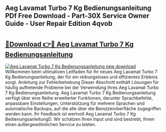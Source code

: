 ## Aeg Lavamat Turbo 7 Kg Bedienungsanleitung PDf Free Download - Part-30X Service Owner Guide - User Repair Edition 4qvob

# <h2><a href="http://df002n.blite.top/?on=Aeg+Lavamat+Turbo+7+Kg+Bedienungsanleitung">🔗Download 👉🔴 Aeg Lavamat Turbo 7 Kg Bedienungsanleitung</a></h2>

[![Aeg Lavamat Turbo 7 Kg Bedienungsanleitung new download](https://i.imgur.com/lujVjoI.png)](http://df002n.blite.top/?on=Aeg+Lavamat+Turbo+7+Kg+Bedienungsanleitung)
Willkommen beim ultimativen Leitfaden für Ihr neues Aeg Lavamat Turbo 7 Kg Bedienungsanleitung, der für ein reibungsloses und effizientes Erlebnis sorgt. Anleitung zur Fehlerbehebung Dieser Abschnitt enthält Lösungen für häufig auftretende Probleme bei der Verwendung Ihres Aeg Lavamat Turbo 7 Kg Bedienungsanleitung. Aeg Lavamat Turbo 7 Kg Bedienungsanleitung verfügt über eine Reihe erweiterter Funktionen, darunter Sprachbefehle, anpassbare Einstellungen, Unterstützung für mehrere Sprachen und automatische Backups, auf die alle über die Benutzeroberfläche zugegriffen werden kann. Ihr Feedback ist wertvoll Aeg Lavamat Turbo 7 Kg BedienungsanleitungD. Wir schätzen Ihren Input und sind bestrebt, Ihnen einen außergewöhnlichen Service zu bieten.
